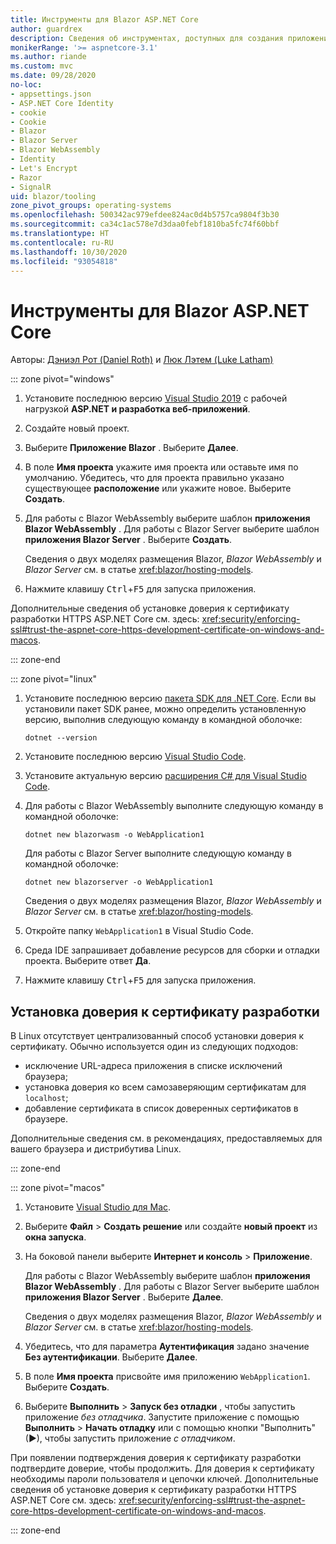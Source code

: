 ```yaml
---
title: Инструменты для Blazor ASP.NET Core
author: guardrex
description: Сведения об инструментах, доступных для создания приложений Blazor.
monikerRange: '>= aspnetcore-3.1'
ms.author: riande
ms.custom: mvc
ms.date: 09/28/2020
no-loc:
- appsettings.json
- ASP.NET Core Identity
- cookie
- Cookie
- Blazor
- Blazor Server
- Blazor WebAssembly
- Identity
- Let's Encrypt
- Razor
- SignalR
uid: blazor/tooling
zone_pivot_groups: operating-systems
ms.openlocfilehash: 500342ac979efdee824ac0d4b5757ca9804f3b30
ms.sourcegitcommit: ca34c1ac578e7d3daa0febf1810ba5fc74f60bbf
ms.translationtype: HT
ms.contentlocale: ru-RU
ms.lasthandoff: 10/30/2020
ms.locfileid: "93054818"
---
```

# <a name="tooling-for-aspnet-core-no-locblazor"></a>Инструменты для Blazor ASP.NET Core

Авторы: [Дэниэл Рот (Daniel Roth)](https://github.com/danroth27) и [Люк Лэтем (Luke Latham)](https://github.com/guardrex)

::: zone pivot="windows"

1. Установите последнюю версию [Visual Studio 2019](https://visualstudio.microsoft.com/downloads/) с рабочей нагрузкой **ASP.NET и разработка веб-приложений**.

1. Создайте новый проект.

1. Выберите **Приложение Blazor** . Выберите **Далее**.

1. В поле **Имя проекта** укажите имя проекта или оставьте имя по умолчанию. Убедитесь, что для проекта правильно указано существующее **расположение** или укажите новое. Выберите **Создать**.

1. Для работы с Blazor WebAssembly выберите шаблон **приложения Blazor WebAssembly** . Для работы с Blazor Server выберите шаблон **приложения Blazor Server** . Выберите **Создать**.

   Сведения о двух моделях размещения Blazor, *Blazor WebAssembly* и *Blazor Server* см. в статье <xref:blazor/hosting-models>.

1. Нажмите клавишу <kbd>Ctrl</kbd>+<kbd>F5</kbd> для запуска приложения.

Дополнительные сведения об установке доверия к сертификату разработки HTTPS ASP.NET Core см. здесь: <xref:security/enforcing-ssl#trust-the-aspnet-core-https-development-certificate-on-windows-and-macos>.

::: zone-end

::: zone pivot="linux"

1. Установите последнюю версию [пакета SDK для .NET Core](https://dotnet.microsoft.com/download). Если вы установили пакет SDK ранее, можно определить установленную версию, выполнив следующую команду в командной оболочке:

   ```dotnetcli
   dotnet --version
   ```

1. Установите последнюю версию [Visual Studio Code](https://code.visualstudio.com).

1. Установите актуальную версию [расширения C# для Visual Studio Code](https://marketplace.visualstudio.com/items?itemName=ms-dotnettools.csharp).

1. Для работы с Blazor WebAssembly выполните следующую команду в командной оболочке:

   ```dotnetcli
   dotnet new blazorwasm -o WebApplication1
   ```

   Для работы с Blazor Server выполните следующую команду в командной оболочке:

   ```dotnetcli
   dotnet new blazorserver -o WebApplication1
   ```

   Сведения о двух моделях размещения Blazor, *Blazor WebAssembly* и *Blazor Server* см. в статье <xref:blazor/hosting-models>.

1. Откройте папку `WebApplication1` в Visual Studio Code.

1. Среда IDE запрашивает добавление ресурсов для сборки и отладки проекта. Выберите ответ **Да**.

1. Нажмите клавишу <kbd>Ctrl</kbd>+<kbd>F5</kbd> для запуска приложения.

## <a name="trust-a-development-certificate"></a>Установка доверия к сертификату разработки

В Linux отсутствует централизованный способ установки доверия к сертификату. Обычно используется один из следующих подходов:

* исключение URL-адреса приложения в списке исключений браузера;
* установка доверия ко всем самозаверяющим сертификатам для `localhost`;
* добавление сертификата в список доверенных сертификатов в браузере.

Дополнительные сведения см. в рекомендациях, предоставляемых для вашего браузера и дистрибутива Linux.

::: zone-end

::: zone pivot="macos"

1. Установите [Visual Studio для Mac](https://visualstudio.microsoft.com/vs/mac/).

1. Выберите **Файл** > **Создать решение** или создайте **новый проект** из **окна запуска**.

1. На боковой панели выберите **Интернет и консоль** > **Приложение**.

   Для работы с Blazor WebAssembly выберите шаблон **приложения Blazor WebAssembly** . Для работы с Blazor Server выберите шаблон **приложения Blazor Server** . Выберите **Далее**.

   Сведения о двух моделях размещения Blazor, *Blazor WebAssembly* и *Blazor Server* см. в статье <xref:blazor/hosting-models>.

1. Убедитесь, что для параметра **Аутентификация** задано значение **Без аутентификации**. Выберите **Далее**.

1. В поле **Имя проекта** присвойте имя приложению `WebApplication1`. Выберите **Создать**.

1. Выберите **Выполнить** > **Запуск без отладки** , чтобы запустить приложение *без отладчика*. Запустите приложение с помощью **Выполнить** > **Начать отладку** или с помощью кнопки "Выполнить" (&#9654;), чтобы запустить приложение *с отладчиком*.

При появлении подтверждения доверия к сертификату разработки подтвердите доверие, чтобы продолжить. Для доверия к сертификату необходимы пароли пользователя и цепочки ключей. Дополнительные сведения об установке доверия к сертификату разработки HTTPS ASP.NET Core см. здесь: <xref:security/enforcing-ssl#trust-the-aspnet-core-https-development-certificate-on-windows-and-macos>.

::: zone-end
